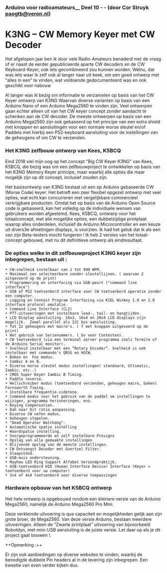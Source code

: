 ### Arduino voor radioamateurs__ Deel 10  - - (door Cor Struyk paogtb@veron.nl)

# K3NG – CW Memory Keyer met CW Decoder

Het afgelopen jaar ben ik door vele Radio-Amateurs benaderd met de vraag of er naast de eerder gepubliceerde aparte CW decoders en de CW Keyboard-Keyer, ook iets gecombineerd zou kunnen worden.
Welnu, dat was iets waar ik zelf ook al langer naar uit keek, om een goed ontwerp met “alles in een” te vinden, wat voldoende gedocumenteerd was en ook geschikt voor nabouw

Al langer was ik bezig om informatie te verzamelen op basis van het CW Keyer ontwerp van K3NG Waarvan diverse varianten op basis van een Arduino Nano of een Arduino Mega2560 te vinden zijn.
Veel ontwerpen gaan echter alleen uit van het CW keyer concept zonder aandacht te schenken aan de CW decoder. 
De meeste ontwerpen op basis van een Arduino Mega2560 zijn ook gebaseerd op het principe van een extra shield met knoppen en aansluitingen voor een normale morse sleutel en/of Paddels met hierbij een PS2-keyboard
aansluiting voor de instellingen van de geheugens of om CW te verzenden.

### Het K3NG zelfbouw ontwerp van Kees, K5BCQ
Eind 2018 viel mijn oog op het concept “Big CW Keyer K3NG” van Kees, K5BCQ, die bezig was om een zelfbouwproject te ontwikkelen op basis van het K3NG Memory Keyer principe, maar waarbij alle opties die maar mogelijk zijn op dit concept, inclusief zouden zijn.

Het basisontwerp van K3NG bestaat uit een op Arduino gebaseerde CW (Morse Code) keyer. Het betreft een zeer flexibel opgezet ontwerp met veel opties, wat echt kan concurreren met vergelijkbare commercieel verkrijgbare producten. Omdat het op basis van de Arduino Open Source code is gebaseerd, kan het volledig op de individuele wensen van gebruikers worden afgestemd.
Kees, K5BCQ, ontwierp voor het totaalconcept, met alle mogelijke opties, een dubbelzijdige printplaat waarop alles onderdelen, inclusief de Arduino Microcontroller en een keuze uit divers3e afmetingen displays, is voorzien.
Ik had het geluk dat ik als een van zijn Beta-testers mocht fungeren !  Ik heb 2 versies van het totaal-concept gebouwd, met nu dit definitieve ontwerp als eindresultaat.

### De opties welke in dit zelfbouwproject K3NG keyer zijn inbegrepen, bestaan uit :

    • CW-snelheid instelbaar van 1 tot 999 WPM. 
    • Maximaal zes selecteerbare zender sleutellijnen. ( waarvan 2 uitgevoerd op de print) 
    • Programmering en interfacing via USB-poort ("command line interface") 
    • USB of PS2 toetsenbord interface voor CW toetsenbord operatie zonder een computer. 
    • Logging en Contest Program Interfacing via K1EL Winkey 1.0 en 2.0 interface protocol emulatie.
    • Command Line Interface (CLI) 
    • PTT-uitvoeringen met instelbare lead-, tail- en hangtijden. 
    • LCD Display aansluiting. 16x2, 16x4 en 20x4 LCD displays zijn mogelijk.  Zowel parallel als I2C bus aansluiting. 
    • Tot 12 geheugens met macro's. ( 7 met knoppen uitgevoerd op de print)
    • Het gebruik van Serienummers. ( bv voor Contesten).
    • CW toetsenbord (via een terminal server programma zoals Termite of de Arduino Serial monitor). 
    • Snelheid instelbaar met een “Rotary Encoder”. Snelheid is ook instelbaar met commando's QRSS en HSCW. 
    • Baken en  Fox modus. 
    • Iambic A en B. 
    • Diverse morse sleutel modus instellingen( standaard, Ultimatic, Iambic, etc..)
    • CMOS Super Keyer Iambic B Timing. 
    • Paddle reverse. 
    • Hellschreiber modus (toetsenbord verzenden, geheugen macro, baken) Farnsworth Timing. 
    • Instelbare frequentie-sidetone.  
    • Command modus voor het gebruik van de paddel om instellingen te wijzigen, programma herinneringen, enz. 
    • Keying Compensation. 
    • Dah naar Dit ratio aanpassing. 
    • Diverse CW oefen modus. 
    • Geheugen stapelen. 
    • "Dead Operator Watchdog". 
    • Automatische spatie instelling
    • Woordspatie instelling. 
    • Voorgeprogrammeerde en zelf instelbare Prosigns
    • Opslag van alle gemaakte instellingen
    • Blijvende opslag van de meeste instellingen. 
    • CW Ontvangst Decoder met Goertzel Filter.
    • Slaapstand. 
    • USB-muis ondersteuning. 
    • Mayhew LED Ring Support Alfabet Verzendpraktijk. 
    • USB-toetsenbord HID (Human Interface Device) Interface (Keyer = toetsenbord voor uw computer)
    • 3x4 of 4x4 toetsenbord voor diverse toepassingen  
    
### Hardware opbouw van het K5BCQ ontwerp

Het hele ontwerp is opgebouwd rondom een kleinere versie  van 
de Arduino Mega2560, namelijk de Arduino Mega2560 Pro Mini.

Deze verkleinde uitvoering is qua capaciteit en mogelijkheden
gelijk aan zijn grote broer, de Mega2560.  Van deze versie Arduino, bestaan meerdere uitvoeringen. Alleen de “Zwarte printplaat” 
uitvoering van bijvoorbeeld Robotdyn, met mini-USB aansluiting is de juiste versie.  Let daar op als je dit project gaat bouwen !.

++Opmerking :++

Er zijn ook aanbiedingen op diverse websites te vinden, waarbij de benodigde dubbele Pin headers al in de levering zijn inbegrepen. Een kwestie van even verder kijken dus.



